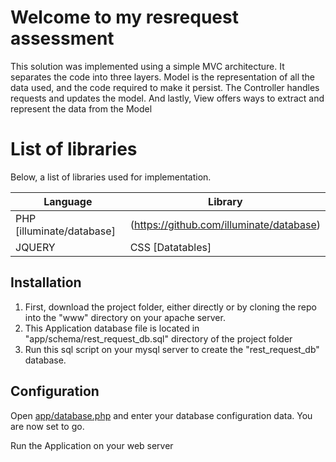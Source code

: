 
# Welcome to my resrequest assessment

This solution was implemented using a simple MVC architecture.
It separates the code into three layers. Model is the representation of all the data used, and the code required to make it persist. The Controller handles requests and updates the model. And lastly, View offers ways to extract and represent the data from the Model

List of libraries
=================

Below, a list of libraries used for implementation.

| Language                  | Library   
| ------------------------- | ------------------------------------------------------------------------------ |
| PHP [illuminate/database] | (https://github.com/illuminate/database)                                       | 
| JQUERY | CSS [Datatables] | (https://datatables.net/examples/styling/bootstrap)                            |
## Installation

1. First, download the project folder, either directly or by cloning the repo into the "www" directory on your apache server.
2. This Application database file is located in "app/schema/rest_request_db.sql" directory of the project folder
3. Run this sql script on your mysql server to create the "rest_request_db" database.

## Configuration
Open [app/database.php](app/database.php) and enter your database configuration data.
You are now set to go.

Run the Application on your web server




